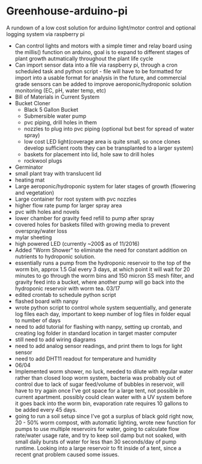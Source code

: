 # Greenhouse-arduino-pi
A rundown of a low cost solution for arduino light/motor control and optional logging system via raspberry pi
- Can control lights and motors with a simple timer and relay board using the millis() function on arduino, goal is to expand to different stages of plant growth autmatically throughout the plant life cycle
- Can import sensor data into a file via raspberry pi, through a cron scheduled task and python script - file will have to be formatted for import into a usable format for analysis in the future, and commercial grade sensors can be added to improve aeroponic/hydroponic solution monitoring (EC, pH, water temp, etc)
- Bill of Materials in Current System
- Bucket Cloner
  - Black 5 Gallon Bucket
  - Submersible water pump
  - pvc piping, drill holes in them
  - nozzles to plug into pvc piping (optional but best for spread of water spray)
  - low cost LED light(coverage area is quite small, so once clones develop sufficient roots they can be transplanted to a larger system)
  - baskets for placement into lid, hole saw to drill holes
  - rockwool plugs
- Germinator
 - small plant tray with translucent lid
 - heating mat
- Large aeroponic/hydroponic system for later stages of growth (flowering and vegetation)
 - Large container for root system with pvc nozzles
 - higher flow rate pump for larger spray area
 - pvc with holes and novels
 - lower chamber for gravity feed refill to pump after spray
 - covered holes for baskets filled with growing media to prevent overspray/water loss
 - mylar sheeting
 - high powered LED (currently ~200$ as of 11/2016)
 - Added "Worm Shower" to eliminate the need for constant addition on nutrients to hydroponic solution.
 - essentially runs a pump from the hydroponic reservoir to the top of the worm bin, approx 1.5 Gal every 3 days,
 at which point it will wait for 20 minutes to go through the worm bins and 150 micron SS mesh filter, and gravity feed into a bucket, where another pump will go back into the hydroponic reservoir with worm tea. 
 03/17
 - edited crontab to schedule python script
 - flashed board with nanpy
 - wrote python script to control whole system sequentially, and generate log files each day, important to keep number of log files in folder equal to number of days
 - need to add tutorial for flashing with nanpy, setting up crontab, and creating log folder in standard location in target master computer
 - still need to add wiring diagrams
 - need to add analog sensor readings, and print them to logs for light sensor
 - need to add DHT11 readout for temperature and humidity
 - 06/04
- Implemented worm shower, no luck, needed to dilute with regular water rather than closed loop worm system, bacteria was probably out of control due to lack of sugar feed/volume of bubbles in reservoir, will have to try again once I've got space for a large tent, not possible in current apartment. possibly could clean water with a UV system before it goes back into the worm bin, evaporation rate requires 10 gallons to be added every 45 days. 
- going to run a soil setup since I've got a surplus of black gold right now, 20 - 50% worm compost, with automatic lighting, wrote new function for pumps to use multiple reservoirs for water, going to calculate flow rate/water usage rate, and try to keep soil damp but not soaked, with small daily bursts of water for less than 30 seconds/day of pump runtime. Looking into a large reservoir to fit inside of a tent, since a recent gnat problem caused some issues. 
